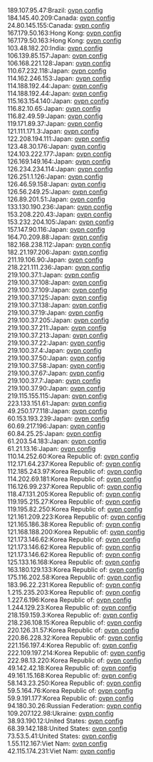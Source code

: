 189.107.95.47:Brazil: [ovpn config](vpn/189_107_95_47.ovpn)  
184.145.40.209:Canada: [ovpn config](vpn/184_145_40_209.ovpn)  
24.80.145.155:Canada: [ovpn config](vpn/24_80_145_155.ovpn)  
167.179.50.163:Hong Kong: [ovpn config](vpn/167_179_50_163.ovpn)  
167.179.50.163:Hong Kong: [ovpn config](vpn/167_179_50_163.ovpn)  
103.48.182.20:India: [ovpn config](vpn/103_48_182_20.ovpn)  
106.139.85.157:Japan: [ovpn config](vpn/106_139_85_157.ovpn)  
106.168.221.128:Japan: [ovpn config](vpn/106_168_221_128.ovpn)  
110.67.232.118:Japan: [ovpn config](vpn/110_67_232_118.ovpn)  
114.162.246.153:Japan: [ovpn config](vpn/114_162_246_153.ovpn)  
114.188.192.44:Japan: [ovpn config](vpn/114_188_192_44.ovpn)  
114.188.192.44:Japan: [ovpn config](vpn/114_188_192_44.ovpn)  
115.163.154.140:Japan: [ovpn config](vpn/115_163_154_140.ovpn)  
116.82.10.65:Japan: [ovpn config](vpn/116_82_10_65.ovpn)  
116.82.49.59:Japan: [ovpn config](vpn/116_82_49_59.ovpn)  
119.171.89.37:Japan: [ovpn config](vpn/119_171_89_37.ovpn)  
121.111.171.3:Japan: [ovpn config](vpn/121_111_171_3.ovpn)  
122.208.194.111:Japan: [ovpn config](vpn/122_208_194_111.ovpn)  
123.48.30.176:Japan: [ovpn config](vpn/123_48_30_176.ovpn)  
124.103.222.177:Japan: [ovpn config](vpn/124_103_222_177.ovpn)  
126.169.149.164:Japan: [ovpn config](vpn/126_169_149_164.ovpn)  
126.234.234.114:Japan: [ovpn config](vpn/126_234_234_114.ovpn)  
126.251.1.126:Japan: [ovpn config](vpn/126_251_1_126.ovpn)  
126.46.59.158:Japan: [ovpn config](vpn/126_46_59_158.ovpn)  
126.56.249.25:Japan: [ovpn config](vpn/126_56_249_25.ovpn)  
126.89.201.51:Japan: [ovpn config](vpn/126_89_201_51.ovpn)  
133.130.190.236:Japan: [ovpn config](vpn/133_130_190_236.ovpn)  
153.208.220.43:Japan: [ovpn config](vpn/153_208_220_43.ovpn)  
153.232.204.105:Japan: [ovpn config](vpn/153_232_204_105.ovpn)  
157.147.90.116:Japan: [ovpn config](vpn/157_147_90_116.ovpn)  
164.70.209.88:Japan: [ovpn config](vpn/164_70_209_88.ovpn)  
182.168.238.112:Japan: [ovpn config](vpn/182_168_238_112.ovpn)  
182.21.197.206:Japan: [ovpn config](vpn/182_21_197_206.ovpn)  
211.19.106.90:Japan: [ovpn config](vpn/211_19_106_90.ovpn)  
218.221.111.236:Japan: [ovpn config](vpn/218_221_111_236.ovpn)  
219.100.37.1:Japan: [ovpn config](vpn/219_100_37_1.ovpn)  
219.100.37.108:Japan: [ovpn config](vpn/219_100_37_108.ovpn)  
219.100.37.109:Japan: [ovpn config](vpn/219_100_37_109.ovpn)  
219.100.37.125:Japan: [ovpn config](vpn/219_100_37_125.ovpn)  
219.100.37.138:Japan: [ovpn config](vpn/219_100_37_138.ovpn)  
219.100.37.19:Japan: [ovpn config](vpn/219_100_37_19.ovpn)  
219.100.37.205:Japan: [ovpn config](vpn/219_100_37_205.ovpn)  
219.100.37.211:Japan: [ovpn config](vpn/219_100_37_211.ovpn)  
219.100.37.213:Japan: [ovpn config](vpn/219_100_37_213.ovpn)  
219.100.37.22:Japan: [ovpn config](vpn/219_100_37_22.ovpn)  
219.100.37.4:Japan: [ovpn config](vpn/219_100_37_4.ovpn)  
219.100.37.50:Japan: [ovpn config](vpn/219_100_37_50.ovpn)  
219.100.37.58:Japan: [ovpn config](vpn/219_100_37_58.ovpn)  
219.100.37.67:Japan: [ovpn config](vpn/219_100_37_67.ovpn)  
219.100.37.7:Japan: [ovpn config](vpn/219_100_37_7.ovpn)  
219.100.37.90:Japan: [ovpn config](vpn/219_100_37_90.ovpn)  
219.115.155.115:Japan: [ovpn config](vpn/219_115_155_115.ovpn)  
223.133.151.61:Japan: [ovpn config](vpn/223_133_151_61.ovpn)  
49.250.177.118:Japan: [ovpn config](vpn/49_250_177_118.ovpn)  
60.153.193.239:Japan: [ovpn config](vpn/60_153_193_239.ovpn)  
60.69.217.196:Japan: [ovpn config](vpn/60_69_217_196.ovpn)  
60.84.25.25:Japan: [ovpn config](vpn/60_84_25_25.ovpn)  
61.203.54.183:Japan: [ovpn config](vpn/61_203_54_183.ovpn)  
61.21.13.16:Japan: [ovpn config](vpn/61_21_13_16.ovpn)  
110.14.252.60:Korea Republic of: [ovpn config](vpn/110_14_252_60.ovpn)  
112.171.64.237:Korea Republic of: [ovpn config](vpn/112_171_64_237.ovpn)  
112.185.243.97:Korea Republic of: [ovpn config](vpn/112_185_243_97.ovpn)  
114.202.69.181:Korea Republic of: [ovpn config](vpn/114_202_69_181.ovpn)  
116.126.99.237:Korea Republic of: [ovpn config](vpn/116_126_99_237.ovpn)  
118.47.131.205:Korea Republic of: [ovpn config](vpn/118_47_131_205.ovpn)  
119.195.215.27:Korea Republic of: [ovpn config](vpn/119_195_215_27.ovpn)  
119.195.82.250:Korea Republic of: [ovpn config](vpn/119_195_82_250.ovpn)  
121.161.209.223:Korea Republic of: [ovpn config](vpn/121_161_209_223.ovpn)  
121.165.186.38:Korea Republic of: [ovpn config](vpn/121_165_186_38.ovpn)  
121.168.188.200:Korea Republic of: [ovpn config](vpn/121_168_188_200.ovpn)  
121.173.146.62:Korea Republic of: [ovpn config](vpn/121_173_146_62.ovpn)  
121.173.146.62:Korea Republic of: [ovpn config](vpn/121_173_146_62.ovpn)  
121.173.146.62:Korea Republic of: [ovpn config](vpn/121_173_146_62.ovpn)  
125.133.16.168:Korea Republic of: [ovpn config](vpn/125_133_16_168.ovpn)  
163.180.129.133:Korea Republic of: [ovpn config](vpn/163_180_129_133.ovpn)  
175.116.202.58:Korea Republic of: [ovpn config](vpn/175_116_202_58.ovpn)  
183.96.22.231:Korea Republic of: [ovpn config](vpn/183_96_22_231.ovpn)  
1.215.235.203:Korea Republic of: [ovpn config](vpn/1_215_235_203.ovpn)  
1.227.6.196:Korea Republic of: [ovpn config](vpn/1_227_6_196.ovpn)  
1.244.129.23:Korea Republic of: [ovpn config](vpn/1_244_129_23.ovpn)  
218.159.159.3:Korea Republic of: [ovpn config](vpn/218_159_159_3.ovpn)  
218.236.108.15:Korea Republic of: [ovpn config](vpn/218_236_108_15.ovpn)  
220.126.31.57:Korea Republic of: [ovpn config](vpn/220_126_31_57.ovpn)  
220.86.228.32:Korea Republic of: [ovpn config](vpn/220_86_228_32.ovpn)  
221.156.197.4:Korea Republic of: [ovpn config](vpn/221_156_197_4.ovpn)  
222.109.197.214:Korea Republic of: [ovpn config](vpn/222_109_197_214.ovpn)  
222.98.13.220:Korea Republic of: [ovpn config](vpn/222_98_13_220.ovpn)  
49.142.42.18:Korea Republic of: [ovpn config](vpn/49_142_42_18.ovpn)  
49.161.15.168:Korea Republic of: [ovpn config](vpn/49_161_15_168.ovpn)  
58.143.23.250:Korea Republic of: [ovpn config](vpn/58_143_23_250.ovpn)  
59.5.164.76:Korea Republic of: [ovpn config](vpn/59_5_164_76.ovpn)  
59.9.191.177:Korea Republic of: [ovpn config](vpn/59_9_191_177.ovpn)  
94.180.30.26:Russian Federation: [ovpn config](vpn/94_180_30_26.ovpn)  
109.207.122.98:Ukraine: [ovpn config](vpn/109_207_122_98.ovpn)  
38.93.190.12:United States: [ovpn config](vpn/38_93_190_12.ovpn)  
68.39.142.188:United States: [ovpn config](vpn/68_39_142_188.ovpn)  
73.53.5.41:United States: [ovpn config](vpn/73_53_5_41.ovpn)  
1.55.112.167:Viet Nam: [ovpn config](vpn/1_55_112_167.ovpn)  
42.115.174.231:Viet Nam: [ovpn config](vpn/42_115_174_231.ovpn)  

